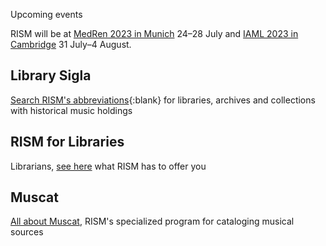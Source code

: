 <article class="notification is-warning is-light">
    <p class="has-text-weight-semibold">Upcoming events</p>
    <p>RISM will be at <a href="/publications/iaml-congresses/2023.html">MedRen 2023 in Munich</a> 24–28 July and <a href="/publications/iaml-congresses/2023.html">IAML 2023 in Cambridge</a> 31 July–4 August.</p>
</article>

## Library Sigla

[Search RISM's abbreviations](/community/sigla.html){:blank} for libraries, archives and collections with historical music holdings

## RISM for Libraries

Librarians, [see here](/organization/rism-for-libraries.html) what RISM has to offer you

## Muscat

[All about Muscat](/community/muscat.html), RISM's specialized program for cataloging musical sources
